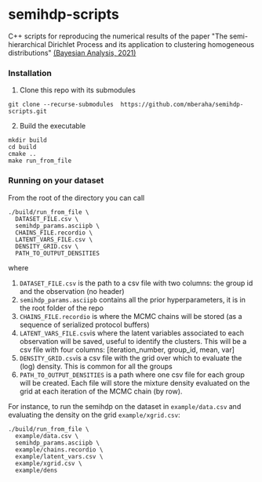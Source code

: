 # semihdp-scripts

C++ scripts for reproducing the numerical results of the paper 
"The semi-hierarchical Dirichlet Process and its application to clustering homogeneous distributions" [(Bayesian Analysis, 2021)](https://doi.org/10.1214/21-BA1278)


### Installation

1. Clone this repo with its submodules
```
git clone --recurse-submodules  https://github.com/mberaha/semihdp-scripts.git 
```

2. Build the executable
```
mkdir build
cd build
cmake ..
make run_from_file
```

### Running on your dataset

From the root of the directory you can call
```
./build/run_from_file \
  DATASET_FILE.csv \
  semihdp_params.asciipb \
  CHAINS_FILE.recordio \
  LATENT_VARS_FILE.csv \
  DENSITY_GRID.csv \
  PATH_TO_OUTPUT_DENSITIES
```
where

1. `DATASET_FILE.csv` is the path to a csv file with two columns: the group id and the observation (no header)
2. `semihdp_params.asciipb` contains all the prior hyperparameters, it is in the root folder of the repo
3. `CHAINS_FILE.recordio` is where the MCMC chains will be stored (as a sequence of serialized protocol buffers)
4. `LATENT_VARS_FILE.csv`is where the latent variables associated to each observation will be saved, useful to identify the clusters. This will be a csv file with four columns: [iteration_number, group_id, mean, var]
5. `DENSITY_GRID.csv`is a csv file with the grid over which to evaluate the (log) density. This is common for all the groups
6. `PATH_TO_OUTPUT_DENSITIES` is a path where one csv file for each group will be created. Each file will store the mixture density evaluated on the grid at each iteration of the MCMC chain (by row).

For instance, to run the semihdp on the dataset in `example/data.csv` and evaluating the density on the grid `example/xgrid.csv`:

```
./build/run_from_file \
  example/data.csv \
  semihdp_params.asciipb \
  example/chains.recordio \
  example/latent_vars.csv \
  example/xgrid.csv \
  example/dens
```

